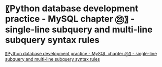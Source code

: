 # 〖Python database development practice - MySQL chapter ㉓〗 - single-line subquery and multi-line subquery syntax rules
[〖Python database development practice - MySQL chapter ㉓〗 - single-line subquery and multi-line subquery syntax rules](https://aiwithcloud.com/2022/09/16/%e3%80%96python_database_development_practice___mysql_chapter_%e3%89%93%e3%80%97___single_line_subquery_and_multi_line_subquery_syntax_rules/)
